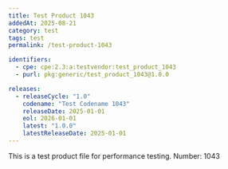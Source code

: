 ```yaml
---
title: Test Product 1043
addedAt: 2025-08-21
category: test
tags: test
permalink: /test-product-1043

identifiers:
  - cpe: cpe:2.3:a:testvendor:test_product_1043
  - purl: pkg:generic/test_product_1043@1.0.0

releases:
  - releaseCycle: "1.0"
    codename: "Test Codename 1043"
    releaseDate: 2025-01-01
    eol: 2026-01-01
    latest: "1.0.0"
    latestReleaseDate: 2025-01-01
---
```


This is a test product file for performance testing. Number: 1043
